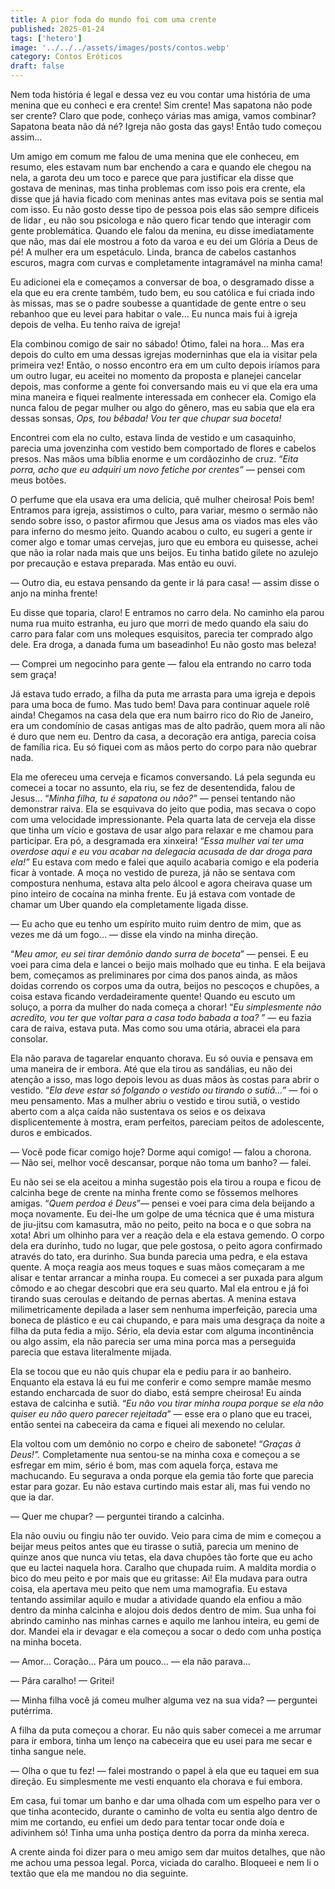 ```yaml
---
title: A pior foda do mundo foi com uma crente
published: 2025-01-24
tags: ['hetero']
image: '../../../assets/images/posts/contos.webp'
category: Contos Eróticos
draft: false
---
```

Nem toda história é legal e dessa vez eu vou contar uma história de uma menina que eu conheci e era crente! Sim crente! Mas sapatona não pode ser crente? Claro que pode, conheço várias mas amiga, vamos combinar? Sapatona beata não dá né? Igreja não gosta das gays! Então tudo começou assim…

Um amigo em comum me falou de uma menina que ele conheceu, em resumo, eles estavam num bar enchendo a cara e quando ele chegou na nela, a garota deu um toco e parece que para justificar ela disse que gostava de meninas, mas tinha problemas com isso pois era crente, ela disse que já havia ficado com meninas antes mas evitava pois se sentia mal com isso. Eu não gosto desse tipo de pessoa pois elas são sempre dificeis de lidar , eu não sou psicologa e não quero ficar tendo que interagir com gente problemática. Quando ele falou da menina, eu disse imediatamente que não, mas daí ele mostrou a foto da varoa e eu dei um Glória a Deus de pé! A mulher era um espetáculo. Linda, branca de cabelos castanhos escuros, magra com curvas e completamente intagramável na minha cama!

Eu adicionei ela e começamos a conversar de boa, o desgramado disse a ela que eu era crente também, tudo bem, eu sou católica e fui criada indo às missas, mas se o padre soubesse a quantidade de gente entre o seu rebanhoo que eu levei para habitar o vale… Eu nunca mais fui à igreja depois de velha. Eu tenho raiva de igreja!

Ela combinou comigo de sair no sábado! Ótimo, falei na hora… Mas era depois do culto em uma dessas igrejas moderninhas que ela ia visitar pela primeira vez! Então, o nosso encontro era em um culto depois iríamos para um outro lugar, eu aceitei no momento da proposta e planejei cancelar depois, mas conforme a gente foi conversando mais eu vi que ela era uma mina maneira e fiquei realmente interessada em conhecer ela. Comigo ela nunca falou de pegar mulher ou algo do gênero, mas eu sabia que ela era dessas sonsas, _Ops, tou bêbada! Vou ter que chupar sua boceta!_

Encontrei com ela no culto, estava linda de vestido e um casaquinho, parecia uma jovenzinha com vestido bem comportado de flores e cabelos presos. Nas mãos uma bíblia enorme e um cordãozinho de cruz. “_Eita porra, acho que eu adquiri um novo fetiche por crentes”_ _—_ pensei com meus botões.

O perfume que ela usava era uma delícia, quê mulher cheirosa! Pois bem! Entramos para igreja, assistimos o culto, para variar, mesmo o sermão não sendo sobre isso, o pastor afirmou que Jesus ama os viados mas eles vão para inferno do mesmo jeito. Quando acabou o culto, eu sugeri a gente ir comer algo e tomar umas cervejas, juro que eu embora eu quisesse, achei que não ia rolar nada mais que uns beijos. Eu tinha batido gilete no azulejo por precaução e estava preparada. Mas então eu ouvi.

— Outro dia, eu estava pensando da gente ir lá para casa! — assim disse o anjo na minha frente!

Eu disse que toparia, claro! E entramos no carro dela. No caminho ela parou numa rua muito estranha, eu juro que morri de medo quando ela saiu do carro para falar com uns moleques esquisitos, parecia ter comprado algo dele. Era droga, a danada fuma um baseadinho! Eu não gosto mas beleza!

— Comprei um negocinho para gente — falou ela entrando no carro toda sem graça!

Já estava tudo errado, a filha da puta me arrasta para uma igreja e depois para uma boca de fumo. Mas tudo bem! Dava para continuar aquele rolê ainda! Chegamos na casa dela que era num bairro rico do Rio de Janeiro, era um condomínio de casas antigas mas de alto padrão, quem mora ali não é duro que nem eu. Dentro da casa, a decoração era antiga, parecia coisa de família rica. Eu só fiquei com as mãos perto do corpo para não quebrar nada.

Ela me ofereceu uma cerveja e ficamos conversando. Lá pela segunda eu comecei a tocar no assunto, ela riu, se fez de desentendida, falou de Jesus… “_Minha filha, tu é sapatona ou não?” —_ pensei tentando não demonstrar raiva. Ela se esquivava do jeito que podia, mas secava o copo com uma velocidade impressionante. Pela quarta lata de cerveja ela disse que tinha um vício e gostava de usar algo para relaxar e me chamou para participar. Era pó, a desgramada era xinxeira! “_Essa mulher vai ter uma overdose aqui e eu vou acabar na delegacia acusada de dar droga para ela!”_ Eu estava com medo e falei que aquilo acabaria comigo e ela poderia ficar à vontade. A moça no vestido de pureza, já não se sentava com compostura nenhuma, estava alta pelo álcool e agora cheirava quase um pino inteiro de cocaína na minha frente. Eu já estava com vontade de chamar um Uber quando ela completamente ligada disse.

— Eu acho que eu tenho um espírito muito ruim dentro de mim, que as vezes me dá um fogo… — disse ela vindo na minha direção.

“_Meu amor, eu sei tirar demônio dando surra de boceta_” — pensei. E eu voei para cima dela e lancei o beijo mais molhado que eu tinha. E ela beijava bem, começamos as preliminares por cima dos panos ainda, as mãos doidas correndo os corpos uma da outra, beijos no pescoços e chupões, a coisa estava ficando verdadeiramente quente! Quando eu escuto um soluço, a porra da mulher do nada começa a chorar! “_Eu simplesmente não acredito, vou ter que voltar para a casa todo babada a toa?_ ” — eu fazia cara de raiva, estava puta. Mas como sou uma otária, abracei ela para consolar.

Ela não parava de tagarelar enquanto chorava. Eu só ouvia e pensava em uma maneira de ir embora. Até que ela tirou as sandálias, eu não dei atenção a isso, mas logo depois levou as duas mãos às costas para abrir o vestido. “_Ela deve estar só folgando o vestido ou tirando o sutiã…”_ _—_ foi o meu pensamento. Mas a mulher abriu o vestido e tirou sutiã, o vestido aberto com a alça caída não sustentava os seios e os deixava displicentemente à mostra, eram perfeitos, pareciam peitos de adolescente, duros e embicados.

— Você pode ficar comigo hoje? Dorme aqui comigo! — falou a chorona.  
— Não sei, melhor você descansar, porque não toma um banho? — falei.

Eu não sei se ela aceitou a minha sugestão pois ela tirou a roupa e ficou de calcinha bege de crente na minha frente como se fôssemos melhores amigas. “_Quem perdoa é Deus_”— pensei e voei para cima dela beijando a moça novamente. Eu dei-lhe um golpe de uma técnica que é uma mistura de jiu-jitsu com kamasutra, mão no peito, peito na boca e o que sobra na xota! Abri um olhinho para ver a reação dela e ela estava gemendo. O corpo dela era durinho, tudo no lugar, que pele gostosa, o peito agora confirmado através do tato, era durinho. Sua bunda parecia uma pedra, e ela estava quente. A moça reagia aos meus toques e suas mãos começaram a me alisar e tentar arrancar a minha roupa. Eu comecei a ser puxada para algum cômodo e ao chegar descobri que era seu quarto. Mal ela entrou e já foi tirando suas ceroulas e deitando de pernas abertas. A menina estava milimetricamente depilada a laser sem nenhuma imperfeição, parecia uma boneca de plástico e eu cai chupando, e para mais uma desgraça da noite a filha da puta fedia a mijo. Sério, ela devia estar com alguma incontinência ou algo assim, ela não parecia ser uma mina porca mas a perseguida parecia que estava literalmente mijada.

Ela se tocou que eu não quis chupar ela e pediu para ir ao banheiro. Enquanto ela estava lá eu fui me conferir e como sempre mamãe mesmo estando encharcada de suor do diabo, está sempre cheirosa! Eu ainda estava de calcinha e sutiã. “_Eu não vou tirar minha roupa porque se ela não quiser eu não quero parecer rejeitada_” — esse era o plano que eu tracei, então sentei na cabeceira da cama e fiquei ali mexendo no celular.

Ela voltou com um demônio no corpo e cheiro de sabonete! “_Graças à Deus!”._ Completamente nua sentou-se na minha coxa e começou a se esfregar em mim, sério é bom, mas com aquela força, estava me machucando. Eu segurava a onda porque ela gemia tão forte que parecia estar para gozar. Eu não estava curtindo mais estar ali, mas fui vendo no que ia dar.

— Quer me chupar? — perguntei tirando a calcinha.

Ela não ouviu ou fingiu não ter ouvido. Veio para cima de mim e começou a beijar meus peitos antes que eu tirasse o sutiã, parecia um menino de quinze anos que nunca viu tetas, ela dava chupões tão forte que eu acho que eu lactei naquela hora. Caralho que chupada ruim. A maldita mordia o bico do meu peito e por mais que eu gritasse: Ai! Ela mudava para outra coisa, ela apertava meu peito que nem uma mamografia. Eu estava tentando assimilar aquilo e mudar a atividade quando ela enfiou a mão dentro da minha calcinha e alojou dois dedos dentro de mim. Sua unha foi abrindo caminho nas minhas carnes e aquilo me lanhou inteira, eu gemi de dor. Mandei ela ir devagar e ela começou a socar o dedo com unha postiça na minha boceta.

— Amor... Coração… Pára um pouco… — ela não parava…

— Pára caralho! — Gritei!

— Minha filha você já comeu mulher alguma vez na sua vida? — perguntei putérrima.

A filha da puta começou a chorar. Eu não quis saber comecei a me arrumar para ir embora, tinha um lenço na cabeceira que eu usei para me secar e tinha sangue nele.

— Olha o que tu fez! — falei mostrando o papel à ela que eu taquei em sua direção. Eu simplesmente me vesti enquanto ela chorava e fui embora.

Em casa, fui tomar um banho e dar uma olhada com um espelho para ver o que tinha acontecido, durante o caminho de volta eu sentia algo dentro de mim me cortando, eu enfiei um dedo para tentar tocar onde doía e adivinhem só! Tinha uma unha postiça dentro da porra da minha xereca.

A crente ainda foi dizer para o meu amigo sem dar muitos detalhes, que não me achou uma pessoa legal. Porca, viciada do caralho. Bloqueei e nem li o textão que ela me mandou no dia seguinte.
